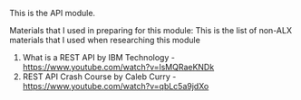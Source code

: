 This is the API module.

Materials that I used in preparing for this module:
This is the list of non-ALX materials that I used when researching this module
1. What is a REST API by IBM Technology -  https://www.youtube.com/watch?v=lsMQRaeKNDk
2. REST API Crash Course by Caleb Curry - https://www.youtube.com/watch?v=qbLc5a9jdXo

